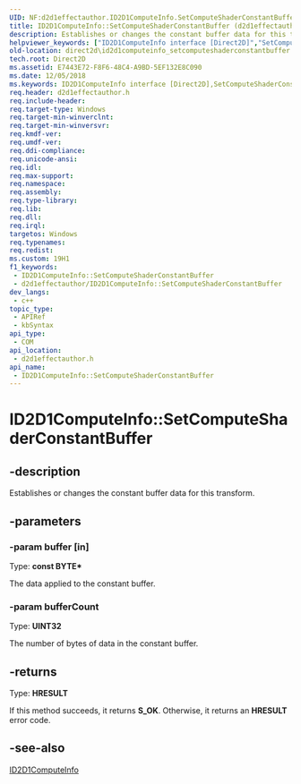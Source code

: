```yaml
---
UID: NF:d2d1effectauthor.ID2D1ComputeInfo.SetComputeShaderConstantBuffer
title: ID2D1ComputeInfo::SetComputeShaderConstantBuffer (d2d1effectauthor.h)
description: Establishes or changes the constant buffer data for this transform.
helpviewer_keywords: ["ID2D1ComputeInfo interface [Direct2D]","SetComputeShaderConstantBuffer method","ID2D1ComputeInfo.SetComputeShaderConstantBuffer","ID2D1ComputeInfo::SetComputeShaderConstantBuffer","SetComputeShaderConstantBuffer","SetComputeShaderConstantBuffer method [Direct2D]","SetComputeShaderConstantBuffer method [Direct2D]","ID2D1ComputeInfo interface","d2d1effectauthor/ID2D1ComputeInfo::SetComputeShaderConstantBuffer","direct2d.id2d1computeinfo_setcomputeshaderconstantbuffer"]
old-location: direct2d\id2d1computeinfo_setcomputeshaderconstantbuffer.htm
tech.root: Direct2D
ms.assetid: E7443E72-F8F6-48C4-A9BD-5EF132E8C090
ms.date: 12/05/2018
ms.keywords: ID2D1ComputeInfo interface [Direct2D],SetComputeShaderConstantBuffer method, ID2D1ComputeInfo.SetComputeShaderConstantBuffer, ID2D1ComputeInfo::SetComputeShaderConstantBuffer, SetComputeShaderConstantBuffer, SetComputeShaderConstantBuffer method [Direct2D], SetComputeShaderConstantBuffer method [Direct2D],ID2D1ComputeInfo interface, d2d1effectauthor/ID2D1ComputeInfo::SetComputeShaderConstantBuffer, direct2d.id2d1computeinfo_setcomputeshaderconstantbuffer
req.header: d2d1effectauthor.h
req.include-header: 
req.target-type: Windows
req.target-min-winverclnt: 
req.target-min-winversvr: 
req.kmdf-ver: 
req.umdf-ver: 
req.ddi-compliance: 
req.unicode-ansi: 
req.idl: 
req.max-support: 
req.namespace: 
req.assembly: 
req.type-library: 
req.lib: 
req.dll: 
req.irql: 
targetos: Windows
req.typenames: 
req.redist: 
ms.custom: 19H1
f1_keywords:
 - ID2D1ComputeInfo::SetComputeShaderConstantBuffer
 - d2d1effectauthor/ID2D1ComputeInfo::SetComputeShaderConstantBuffer
dev_langs:
 - c++
topic_type:
 - APIRef
 - kbSyntax
api_type:
 - COM
api_location:
 - d2d1effectauthor.h
api_name:
 - ID2D1ComputeInfo::SetComputeShaderConstantBuffer
---
```


# ID2D1ComputeInfo::SetComputeShaderConstantBuffer


## -description

Establishes or changes the constant buffer data for this transform.

## -parameters

### -param buffer [in]

Type: <b>const BYTE*</b>

The data applied to the constant buffer.

### -param bufferCount

Type: <b>UINT32</b>

The number of bytes of data in the constant buffer.

## -returns

Type: <b>HRESULT</b>

If this method succeeds, it returns <b xmlns:loc="http://microsoft.com/wdcml/l10n">S_OK</b>. Otherwise, it returns an <b xmlns:loc="http://microsoft.com/wdcml/l10n">HRESULT</b> error code.

## -see-also

<a href="/windows/desktop/api/d2d1effectauthor/nn-d2d1effectauthor-id2d1computeinfo">ID2D1ComputeInfo</a>


